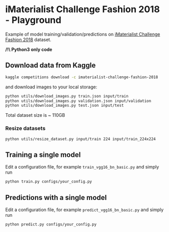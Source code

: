 # iMaterialist Challenge Fashion 2018 - Playground 

Example of model training/validation/predictions on [iMaterialist Challenge Fashion 2018](https://www.kaggle.com/c/imaterialist-challenge-fashion-2018) 
dataset.

**/!\ Python3 only code**
 
## Download data from Kaggle

```bash
kaggle competitions download -c imaterialist-challenge-fashion-2018
```
and download images to your local storage:
```bash
python utils/download_images.py train.json input/train
python utils/download_images.py validation.json input/validation
python utils/download_images.py test.json input/test
```
Total dataset size is ~ 110GB

### Resize datasets
```bash
python utils/resize_dataset.py input/train 224 input/train_224x224
```

## Training a single model

Edit a configuration file, for example `train_vgg16_bn_basic.py` and simply run
```bash
python train.py configs/your_config.py
```

## Predictions with a single model

Edit a configuration file, for example `predict_vgg16_bn_basic.py` and simply run
```bash
python predict.py configs/your_config.py
```

 




